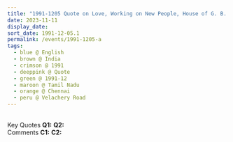 ```yaml
---
title: "1991-1205 Quote on Love, Working on New People, House of G. B. Murthy, 97 Velachery Road, Chennai, Tamil Nadu, India"
date: 2023-11-11
display_date: 
sort_date: 1991-12-05.1
permalink: /events/1991-1205-a
tags:
  - blue @ English
  - brown @ India
  - crimson @ 1991
  - deeppink @ Quote
  - green @ 1991-12
  - maroon @ Tamil Nadu
  - orange @ Chennai
  - peru @ Velachery Road
---
```


<br>

<wave-list>
  <list-title color="DarkSeaGreen" width="55">Key Quotes</list-title>
  <list-item color="BlanchedAlmond" width="280"><b>Q1:</b> <i></i></list-item>
  <list-item color="Lavender" width="280"><b>Q2:</b> <i></i></list-item>
</wave-list>

<br>

<wave-list>
  <list-title color="DarkSeaGreen" width="55">Comments</list-title>
  <list-item color="BlanchedAlmond" width="280"><b>C1:</b> <i></i></list-item>
  <list-item color="Lavender" width="280"><b>C2:</b> <i></i></list-item>
</wave-list>